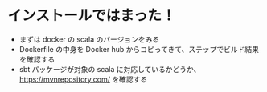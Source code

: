 # インストールではまった！
- まずは docker の scala のバージョンをみる
- Dockerfile の中身を Docker hub からコピってきて、ステップでビルド結果を確認する
- sbt パッケージが対象の scala に対応しているかどうか、https://mvnrepository.com/ を確認する
